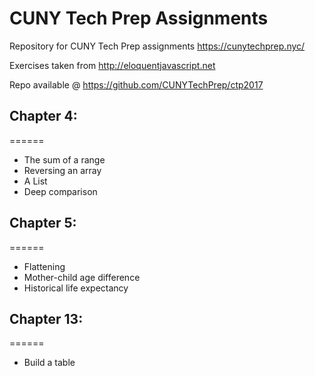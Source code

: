 # CUNY Tech Prep Assignments 
Repository for CUNY Tech Prep assignments https://cunytechprep.nyc/

Exercises taken from http://eloquentjavascript.net

Repo available @ https://github.com/CUNYTechPrep/ctp2017

## Chapter 4:
======
- The sum of a range
- Reversing an array
- A List
- Deep comparison

## Chapter 5:
======
-	Flattening
-	Mother-child age difference
-	Historical life expectancy

## Chapter 13:
======
-	Build a table
